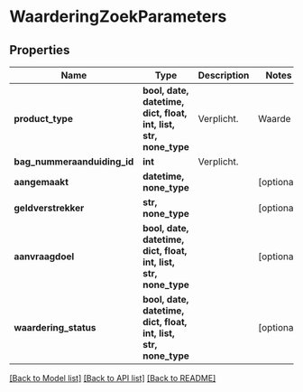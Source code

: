 # WaarderingZoekParameters


## Properties
Name | Type | Description | Notes
------------ | ------------- | ------------- | -------------
**product_type** | **bool, date, datetime, dict, float, int, list, str, none_type** | Verplicht. | Waarde | Omschrijving | | --- | --- | | &#x60;onbekend&#x60; | Onbekend product type. Geen geldige invoer. | | &#x60;modelwaardeCalcasa&#x60; | Modelwaarde aanvraag met Calcasa Waardebepalingrapport. | | &#x60;modelwaardeRisico&#x60; | Modelwaarde aanvraag met risicorapport. | | &#x60;modelwaardeDesktopTaxatie&#x60; | Modelwaarde aanvraag met Desktop Taxatie Beknoptwaarderapport. | | &#x60;desktopTaxatie&#x60; | Desktop taxatie aanvraag Desktop Taxatie rapport. |    | 
**bag_nummeraanduiding_id** | **int** | Verplicht. | 
**aangemaakt** | **datetime, none_type** |  | [optional] 
**geldverstrekker** | **str, none_type** |  | [optional] 
**aanvraagdoel** | **bool, date, datetime, dict, float, int, list, str, none_type** |  | [optional] 
**waardering_status** | **bool, date, datetime, dict, float, int, list, str, none_type** |  | [optional] 

[[Back to Model list]](../README.md#documentation-for-models) [[Back to API list]](../README.md#documentation-for-api-endpoints) [[Back to README]](../README.md)


